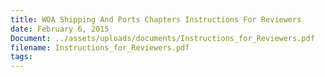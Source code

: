 ```yaml
---
title: WOA Shipping And Ports Chapters Instructions For Reviewers
date: February 6, 2015
Document: ../assets/uploads/documents/Instructions_for_Reviewers.pdf
filename: Instructions_for_Reviewers.pdf
tags:
---
```

